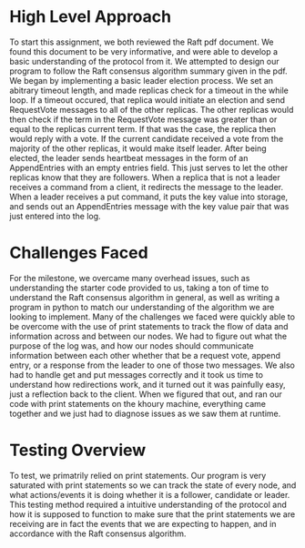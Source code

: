 # High Level Approach
To start this assignment, we both reviewed the Raft pdf document. We found this document to be very informative, and were able to develop a basic understanding of the protocol from it. We attempted to design our program to follow the Raft consensus algorithm summary given in the pdf. We began by implementing a basic leader election process. We set an abitrary timeout length, and made replicas check for a timeout in the while loop. If a timeout occured, that replica would initiate an election and send RequestVote messages to all of the other replicas. The other replicas would then check if the term in the RequestVote message was greater than or equal to the replicas current term. If that was the case, the replica then would reply with a vote. If the current candidate received a vote from the majority of the other replicas, it would make itself leader. After being elected, the leader sends heartbeat messages in the form of an AppendEntries with an empty entries field. This just serves to let the other replicas know that they are followers. When a replica that is not a leader receives a command from a client, it redirects the message to the leader. When a leader receives a put command, it puts the key value into storage, and sends out an AppendEntries message with the key value pair that was just entered into the log.

# Challenges Faced
For the milestone, we overcame many overhead issues, such as understanding the starter code provided to us, taking a ton of time to understand the Raft consensus algorithm in general, as well as writing a program in python to match our understanding of the algorithm we are looking to implement. Many of the challenges we faced were quickly able to be overcome with the use of print statements to track the flow of data and information across and between our nodes. We had to figure out what the purpose of the log was, and how our nodes should communicate information between each other whether that be a request vote, append entry, or a response from the leader to one of those two messages. We also had to handle get and put messages correctly and it took us time to understand how redirections work, and it turned out it was painfully easy, just a reflection back to the client. When we figured that out, and ran our code with print statements on the khoury machine, everything came together and we just had to diagnose issues as we saw them at runtime.

# Testing Overview
To test, we primatrily relied on print statements. Our program is very saturated with print statements so we can track the state of every node, and what actions/events it is doing whether it is a follower, candidate or leader. This testing method required a intuitive understanding of the protocol and how it is supposed to function to make sure that the print statements we are receiving are in fact the events that we are expecting to happen, and in accordance with the Raft consensus algorithm.